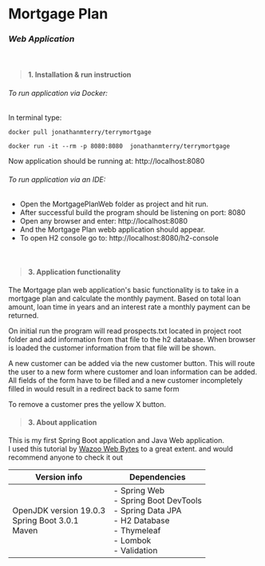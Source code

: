 
# Mortgage Plan

### *Web Application*
<br>


>#### 1. Installation & run instruction

###### To run application via Docker:

In terminal type:

    docker pull jonathanmterry/terrymortgage

    docker run -it --rm -p 8080:8080  jonathanmterry/terrymortgage 

Now application should be running at: http://localhost:8080

###### To run application via an IDE:
- Open the MortgagePlanWeb folder as project and hit run.
- After successful build the program should be listening on port: 8080
- Open any browser and enter: http://localhost:8080 
- And the Mortgage Plan webb application should appear.
- To open H2 console go to: http://localhost:8080/h2-console

<br>

>#### 3. Application functionality


The Mortgage plan web application's basic functionality is to  take in a mortgage plan and calculate
the monthly payment. Based on total loan amount, loan time in years and an interest rate  a monthly  payment can be returned.

On initial run the program will read prospects.txt located in project root folder and add information from that file to the h2 database.
When browser is loaded the customer information from that file will be shown.   

A new customer can be added via the new customer button. This will route the user to a new form where customer and loan information can 
be added. All fields of the form have to be filled and a new customer incompletely filled in would result in a redirect back to same form 

To remove a customer pres the yellow X button.

>#### 3. About application


This is my first Spring Boot application and Java Web application. 
<br>I used this tutorial by [Wazoo Web Bytes](https://www.youtube.com/watch?v=Hvuij8SOW8Q)  to a great extent. and would recommend anyone to check it out

| Version info                                           | Dependencies                                                                                                                     |   
|--------------------------------------------------------|----------------------------------------------------------------------------------------------------------------------------------|
| OpenJDK version 19.0.3<br/>Spring Boot 3.0.1<br/>Maven | - Spring Web<br/> - Spring Boot DevTools<br/> - Spring Data JPA<br/> - H2 Database<br/>- Thymeleaf<br/>- Lombok<br/>- Validation |
